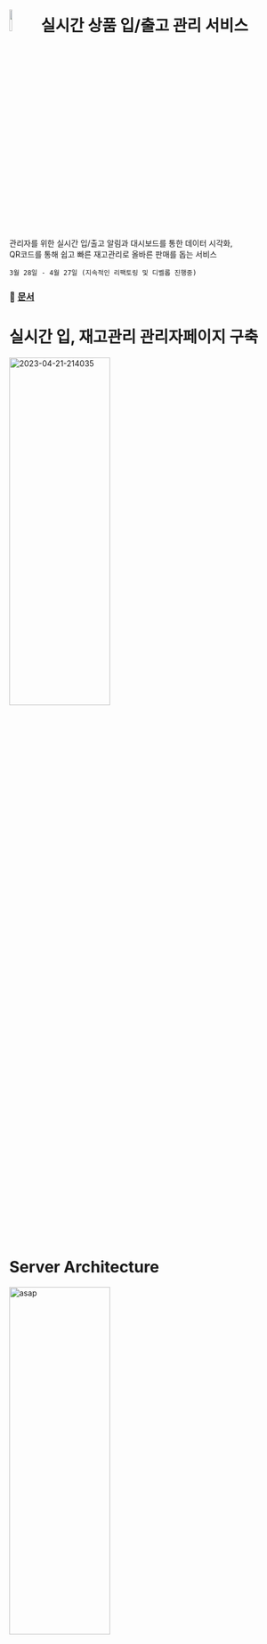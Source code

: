 # <a href="https://soonerthebetter.site/"><img  width="10%" src="https://github.com/hyoreal/hyoreal/assets/102732425/2705d65c-bd89-4f5f-93cb-0253b5df0a2b"></a> 실시간 상품 입/출고 관리 서비스
관리자를 위한 실시간 입/출고 알림과 대시보드를 통한 데이터 시각화, </br>
QR코드를 통해 쉽고 빠른 재고관리로 올바른 판매를 돕는 서비스</br>

```3월 28일 - 4월 27일 (지속적인 리팩토링 및 디벨롭 진행중)```

### 📝 [문서](https://github.com/hyoreal/asap/wiki/ASAP-Documents)

# 실시간 입, 재고관리 관리자페이지 구축   
<a href="https://ibb.co/d4bNS2B"><img width="60%" height="40%" src="https://i.ibb.co/TMKQZ8c/asap.png" alt="2023-04-21-214035" border="0"></a>
<br></br>
# Server Architecture  
<a href="https://ibb.co/wc20cBn"><img  width="60%" height="40%" src="https://i.ibb.co/rdX7dFB/image.png" alt="asap" border="0"></a>
<br></br>
# Service Summary & Development Part
<img width="80%" height="80%" src="https://github.com/hyoreal/hyoreal/assets/102732425/af91ad00-8e21-4a2b-8a11-ea7da12b8046"></a>
<img width="80%" height="80%" src="https://github.com/hyoreal/hyoreal/assets/102732425/2fdfbe86-218e-4efc-80e9-0c303d0bfde8"></a>
<br></br>
# Trouble Shooting
<img width="80%" height="80%" src="https://github.com/hyoreal/hyoreal/assets/102732425/2fc5b4f4-db9c-4b4e-959b-f9164c0845c6"></a>


# Stack  
front - REACT  
back - Spring Boot, MyBatis, MySQL, Redis, Docker, Nginx 
